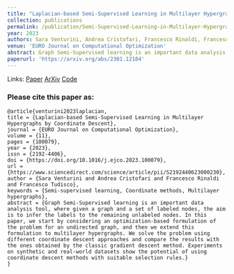 ```yaml
---
title: "Laplacian-based Semi-Supervised Learning in Multilayer Hypergraphs by Coordinate Descent"
collection: publications
permalink: /publication/Semi-Supervised-Learning-in-Multilayer-Hypergraphs-by-Coordinate-Descent
year: 2023
authors: Sara Venturini, Andrea Cristofari, Francesco Rinaldi, Francesco Tudisco
venue: 'EURO Journal on Computational Optimization'
abstract: Graph Semi-Supervised learning is an important data analysis tool, where given a graph and a set of labeled nodes, the aim is to infer the labels to the remaining unlabeled nodes. In this paper, we start by considering an optimization-based formulation of the problem for an undirected graph, and then we extend this formulation to multilayer hypergraphs. We solve the problem using different coordinate descent approaches and compare the results with the ones obtained by the classic gradient descent method. Experiments on synthetic and real-world datasets show the potential of using coordinate descent methods with suitable selection rules.
paperurl: 'https://arxiv.org/abs/2301.12184'
---
```


Links: [Paper](https://www.sciencedirect.com/science/article/pii/S2192440623000230?via%3Dihub) [ArXiv](https://arxiv.org/abs/2301.12184) [Code](https://github.com/saraventurini/Semi-Supervised-Learning-in-Multilayer-Hypergraphs-by-Coordinate-Descent)

<h3>Please cite this paper as:</h3>

```
@article{venturini2023laplacian,
title = {Laplacian-based Semi-Supervised Learning in Multilayer Hypergraphs by Coordinate Descent},
journal = {EURO Journal on Computational Optimization},
volume = {11},
pages = {100079},
year = {2023},
issn = {2192-4406},
doi = {https://doi.org/10.1016/j.ejco.2023.100079},
url = {https://www.sciencedirect.com/science/article/pii/S2192440623000230},
author = {Sara Venturini and Andrea Cristofari and Francesco Rinaldi and Francesco Tudisco},
keywords = {Semi-supervised learning, Coordinate methods, Multilayer hypergraphs},
abstract = {Graph Semi-Supervised learning is an important data analysis tool, where given a graph and a set of labeled nodes, the aim is to infer the labels to the remaining unlabeled nodes. In this paper, we start by considering an optimization-based formulation of the problem for an undirected graph, and then we extend this formulation to multilayer hypergraphs. We solve the problem using different coordinate descent approaches and compare the results with the ones obtained by the classic gradient descent method. Experiments on synthetic and real-world datasets show the potential of using coordinate descent methods with suitable selection rules.}
}
```

